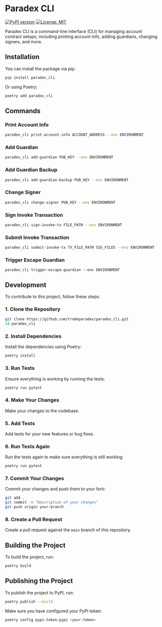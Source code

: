 # Paradex CLI

[![PyPI version](https://badge.fury.io/py/paradex_cli.svg)](https://badge.fury.io/py/paradex_cli)
[![License: MIT](https://img.shields.io/badge/License-MIT-yellow.svg)](https://opensource.org/licenses/MIT)

Paradex CLI is a command-line interface (CLI) for managing account contract setups,
including printing account info, adding guardians, changing signers, and more.

## Installation

You can install the package via pip:

```sh
pip install paradex_cli
```

Or using Poetry:

```sh
poetry add paradex_cli
```

## Commands

### Print Account Info

```sh
paradex_cli print-account-info ACCOUNT_ADDRESS --env ENVIRONMENT
```

### Add Guardian

```sh
paradex_cli add-guardian PUB_KEY --env ENVIRONMENT
```

### Add Guardian Backup

```sh
paradex_cli add-guardian-backup PUB_KEY --env ENVIRONMENT
```

### Change Signer

```sh
paradex_cli change-signer PUB_KEY --env ENVIRONMENT
```

### Sign Invoke Transaction

```sh
paradex_cli sign-invoke-tx FILE_PATH --env ENVIRONMENT
```

### Submit Invoke Transaction

```sh
paradex_cli submit-invoke-tx TX_FILE_PATH SIG_FILES --env ENVIRONMENT
```

### Trigger Escape Guardian

```
paradex_cli trigger-escape-guardian --env ENVIRONMENT
```

## Development

To contribute to this project, follow these steps:

### 1. Clone the Repository

```sh
git clone https://github.com/tradeparadex/paradex_cli.git
cd paradex_cli
```

### 2. Install Dependencies

Install the dependencies using Poetry:

```sh
poetry install
```

### 3. Run Tests

Ensure everything is working by running the tests:

```sh
poetry run pytest
```

### 4. Make Your Changes

Make your changes to the codebase.

### 5. Add Tests

Add tests for your new features or bug fixes.

### 6. Run Tests Again

Run the tests again to make sure everything is still working:

```sh
poetry run pytest
```

### 7. Commit Your Changes

Commit your changes and push them to your fork:

```sh
git add .
git commit -m "Description of your changes"
git push origin your-branch
```

### 8. Create a Pull Request

Create a pull request against the `main` branch of this repository.

## Building the Project

To build the project, run:

```sh
poetry build
```

## Publishing the Project

To publish the project to PyPI, run:

```sh
poetry publish --build
```

Make sure you have configured your PyPI token:

```sh
poetry config pypi-token.pypi <your-token>
```

